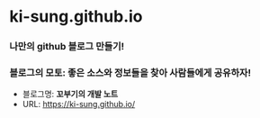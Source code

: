 # ki-sung.github.io
### 나만의 github 블로그 만들기! 
### 블로그의 모토: 좋은 소스와 정보들을 찾아 사람들에게 공유하자!
- 블로그명: **꼬부기의 개발 노트**
- URL: https://ki-sung.github.io/
